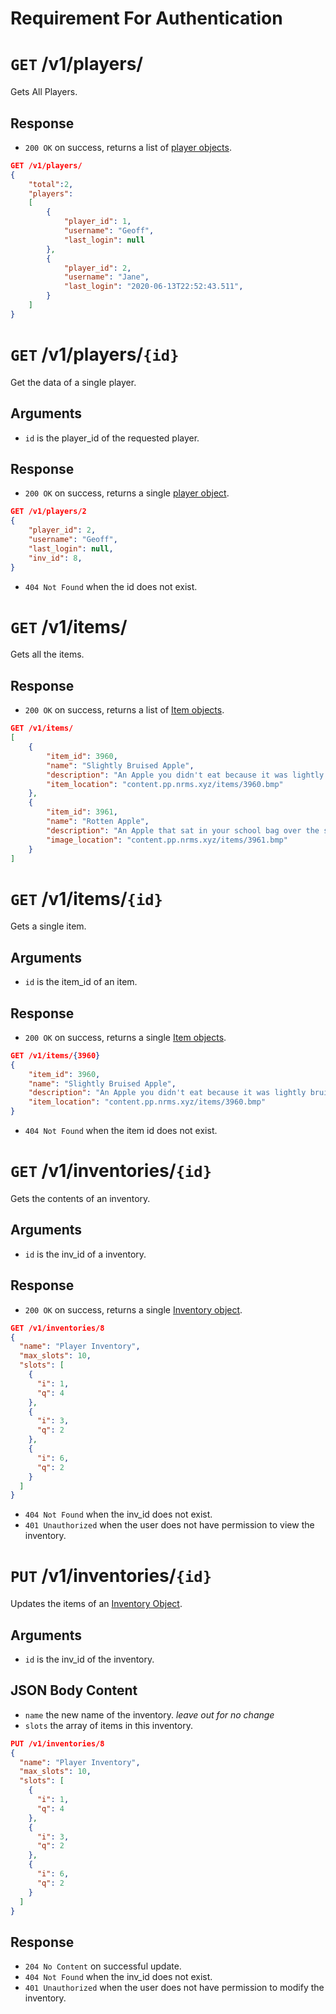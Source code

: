 # Requirement For Authentication


# <a name="players"></a> `GET` /v1/players/
Gets All Players.

## Response

- `200 OK` on success, returns a list of [player objects](objects.md#Player).
```json
GET /v1/players/
{
	"total":2,
	"players":
	[
		{
			"player_id": 1,
			"username": "Geoff",
			"last_login": null
		},
		{
			"player_id": 2,
			"username": "Jane",
			"last_login": "2020-06-13T22:52:43.511",
		}
	]
}
```


# `GET` /v1/players/`{id}`

Get the data of a single player.

## Arguments
- `id` is the player_id of the requested player.

## Response
- `200 OK` on success, returns a single [player object](objects.md#Player).

```json
GET /v1/players/2
{
	"player_id": 2,
	"username": "Geoff",
	"last_login": null,
	"inv_id": 8,
}
```

- `404 Not Found` when the id does not exist.

# <a name="items"></a> `GET` /v1/items/

Gets all the items.

## Response
- `200 OK` on success, returns a list of [Item objects](objects.md#Item).

```json
GET /v1/items/
[
	{
		"item_id": 3960,
		"name": "Slightly Bruised Apple",
		"description": "An Apple you didn't eat because it was lightly bruised.",
		"item_location": "content.pp.nrms.xyz/items/3960.bmp"
	},
	{
		"item_id": 3961,
		"name": "Rotten Apple",
		"description": "An Apple that sat in your school bag over the school holidays.",
		"image_location": "content.pp.nrms.xyz/items/3961.bmp"
	}
]
```

# `GET` /v1/items/`{id}`

Gets a single item.

## Arguments

- `id` is the item_id of an item.

## Response
- `200 OK` on success, returns a single [Item objects](objects.md#Item).

```json
GET /v1/items/{3960}
{
	"item_id": 3960,
	"name": "Slightly Bruised Apple",
	"description": "An Apple you didn't eat because it was lightly bruised.",
	"item_location": "content.pp.nrms.xyz/items/3960.bmp"
}
```

- `404 Not Found` when the item id does not exist.

# <a name="inventories"></a> `GET` /v1/inventories/`{id}`

Gets the contents of an inventory.

## Arguments

- `id` is the inv_id of a inventory.

## Response

- `200 OK` on success, returns a single [Inventory object](objects.md#Inventory).

```json
GET /v1/inventories/8
{
  "name": "Player Inventory",
  "max_slots": 10,
  "slots": [
    {
      "i": 1,
      "q": 4
    },
    {
      "i": 3,
      "q": 2
    },
    {
      "i": 6,
      "q": 2
    }
  ]
}
```

- `404 Not Found` when the inv_id does not exist.
- `401 Unauthorized` when the user does not have permission to view the inventory.

# `PUT` /v1/inventories/`{id}`
Updates the items of an [Inventory Object](objects.md#Inventory).

## Arguments

- `id` is the inv_id of the inventory.

## JSON Body Content

- `name` the new name of the inventory. *leave out for no change*
- `slots` the array of items in this inventory.


```json
PUT /v1/inventories/8
{
  "name": "Player Inventory",
  "max_slots": 10,
  "slots": [
    {
      "i": 1,
      "q": 4
    },
    {
      "i": 3,
      "q": 2
    },
    {
      "i": 6,
      "q": 2
    }
  ]
}
```

## Response
- `204 No Content` on successful update.
- `404 Not Found` when the inv_id does not exist.
- `401 Unauthorized` when the user does not have permission to modify the inventory.